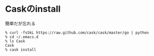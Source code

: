# Caskのinstall
簡単だが忘れる
````
% curl -fsSkL https://raw.github.com/cask/cask/master/go | python
% cd ~/.emacs.d
% ls Cask
Cask
% cask install 
